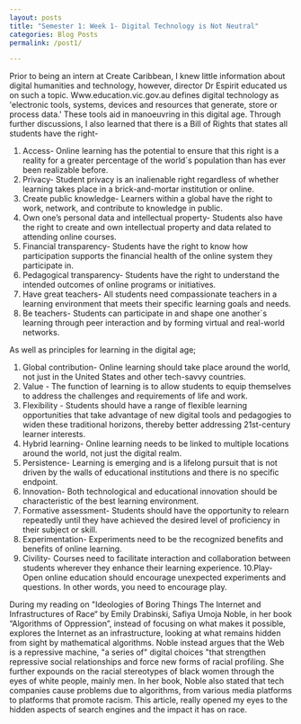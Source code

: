 ```yaml
---
layout: posts
title: "Semester 1: Week 1- Digital Technology is Not Neutral"
categories: Blog Posts
permalink: /post1/

---
```


Prior to being an intern at Create Caribbean, I knew little information about digital humanities and technology, however, director Dr Espirit educated us on such a topic. Www.education.vic.gov.au defines digital technology as 'electronic tools, systems, devices and resources that generate, store or process data.' These tools aid in manoeuvring in this digital age. Through further discussions, I also learned that there is a Bill of Rights that states all students have the right-
1. Access- Online learning has the potential to ensure that this right is a reality for a greater percentage of the world`s population than has ever been realizable before.
2. Privacy- Student privacy is an inalienable right regardless of whether learning takes place in a brick-and-mortar institution or online.
3. Create public knowledge- Learners within a global have the right to work, network, and contribute to knowledge in public.
4. Own one’s personal data and intellectual property- Students also have the right to create and own intellectual property and data related to attending online courses.
5. Financial transparency- Students have the right to know how participation supports the financial health of the online system they participate in.
6. Pedagogical transparency- Students have the right to understand the intended outcomes of online programs or initiatives.
7. Have great teachers- All students need compassionate teachers in a learning environment that meets their specific learning goals and needs.
8. Be teachers- Students can participate in and shape one another`s learning through peer interaction and by forming virtual and real-world networks.

As well as principles for learning in the digital age;
1. Global contribution- Online learning should take place around the world, not just in the United States and other tech-savvy countries.
2. Value - The function of learning is to allow students to equip themselves to address the challenges and requirements of life and work.
3. Flexibility - Students should have a range of flexible learning opportunities that take advantage of new digital tools and pedagogies to widen these traditional horizons, thereby better addressing 21st-century learner interests.
4. Hybrid learning- Online learning needs to be linked to multiple locations around the world, not just the digital realm.
5. Persistence- Learning is emerging and is a lifelong pursuit that is not driven by the walls of educational institutions and there is no specific endpoint.
6. Innovation- Both technological and educational innovation should be characteristic of the best learning environment.
7. Formative assessment- Students should have the opportunity to relearn repeatedly until they have achieved the desired level of proficiency in their subject or skill.
8. Experimentation- Experiments need to be the recognized benefits and benefits of online learning.
9. Civility- Courses need to facilitate interaction and collaboration between students wherever they enhance their learning experience.
10.Play- Open online education should encourage unexpected experiments and questions. In other words, you need to encourage play.

During my reading on "Ideologies of Boring Things The Internet and Infrastructures of Race“ by Emily Drabinski, Safiya Umoja Noble, in her book “Algorithms of Oppression”, instead of focusing on what makes it possible, explores the Internet as an infrastructure, looking at what remains hidden from sight by mathematical algorithms. Noble instead argues that the Web is a repressive machine, "a series of" digital choices "that strengthen repressive social relationships and force new forms of racial profiling. She further expounds on the racial stereotypes of black women through the eyes of white people, mainly men. In her book, Noble also stated that tech companies cause problems due to algorithms, from various media platforms to platforms that promote racism. This article, really opened my eyes to the hidden aspects of search engines and the impact it has on race.

